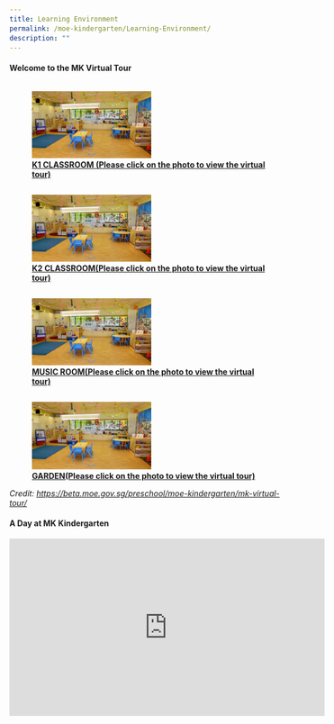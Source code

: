 ```yaml
---
title: Learning Environment
permalink: /moe-kindergarten/Learning-Environment/
description: ""
---
```

#### **Welcome to the MK Virtual Tour**


<div>


<div style="float: left">

<a href="https://www.google.com/maps/@1.3937187,103.7477172,3a,75y,183.42h,89.22t/data=!3m7!1e1!3m5!1sAF1QipMRpJ-iyOgmSTVNmB8klWHXS0HBdVt7hC9xZF09!2e10!3e12!7i13200!8i6600">
	
<figure>
<img src="/images/MOE%20Kindergarten/Learning%20Environment/L1.jpg" style="width:50%">
<figcaption> <strong> K1 CLASSROOM (Please click on the photo to view the virtual tour) </strong> </figcaption>

</figure>


</a>

</div>

<div>

</div>

</div>


<div>


<div style="float: left">

<a href="https://www.google.com/maps/@1.3937359,103.7477512,3a,75y,174.69h,89.64t/data=!3m7!1e1!3m5!1sAF1QipMsWiiKpnPUGZxU4TL_8l7WlfmA3UbtZmOE1uZ6!2e10!3e12!7i13200!8i6600">

<figure>
<img src="/images/MOE%20Kindergarten/Learning%20Environment/L1.jpg" style="width:50%">
<figcaption> <strong> K2 CLASSROOM(Please click on the photo to view the virtual tour) </strong> </figcaption>

</figure>
</a>

</div>

<div>

</div>

</div>

<div>


<div style="float: left">

<a href="https://www.google.com/maps/@1.3936831,103.7478275,3a,75y,52.96h,89.71t/data=!3m6!1e1!3m4!1sAF1QipPoRAidGgWbD08PSSDsjvYM5r_BeRqEvcRJhJul!2e10!7i13200!8i6600?shorturl=1">

<figure>
<img src="/images/MOE%20Kindergarten/Learning%20Environment/L1.jpg" style="width:50%">
<figcaption> <strong> MUSIC ROOM(Please click on the photo to view the virtual tour) </strong> </figcaption>

</figure>
</a>

</div>

<div>

</div>

</div>



<div>


<div style="float: left">

<a href="https://www.google.com/maps/@1.3937061,103.7478026,3a,75y,292.98h,80.16t/data=!3m6!1e1!3m4!1sAF1QipPi_HOBcOHqZwJ3-tboGGEEoT24UtI1PYjXy0Rn!2e10!7i13200!8i6600?shorturl=1">

<figure>
<img src="/images/MOE%20Kindergarten/Learning%20Environment/L1.jpg" style="width:50%">
<figcaption> <strong> GARDEN(Please click on the photo to view the virtual tour)</strong> </figcaption>

</figure>
</a>

</div>

<div>

</div>

</div>

_Credit:&nbsp;https://beta.moe.gov.sg/preschool/moe-kindergarten/mk-virtual-tour/_  

#### **A Day at MK Kindergarten**

<iframe allowfullscreen="" allow="accelerometer; autoplay; clipboard-write; encrypted-media; gyroscope; picture-in-picture" frameborder="0" title="YouTube video player" src="https://www.youtube.com/embed/oaFqK_vLFYk" height="315" width="560"></iframe>